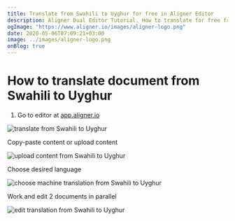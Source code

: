 ```yaml
---
title: Translate from Swahili to Uyghur for free in Aligner Editor
description: Aligner Dual Editor Tutorial. How to translate for free from Swahili to Uyghur. Aligner is multilingual document management platform. 
ogImage: "https://www.aligner.io/images/aligner-logo.png"
date: 2020-05-06T07:09:21+03:00
image: ../images/aligner-logo.png
onBlog: true
---
```


# How to translate document from Swahili to Uyghur

1. Go to editor at [app.aligner.io](https://app.aligner.io "Aligner App web page")

![translate from Swahili to Uyghur](../aligner-blank-editor.png "translate from Swahili to Uyghur")

Copy-paste content or upload content

![upload content from Swahili to Uyghur](../aligner-uploaded-document.png "upload content from Swahili to Uyghur")

Choose desired language

![choose machine translation from Swahili to Uyghur](../aligner-language-dropdown.png "choose machine translation from Swahili to Uyghur")

Work and edit 2 documents in parallel

![edit translation from Swahili to Uyghur](../aligner-double-sitded-editor.png "edit translation from Swahili to Uyghur")

